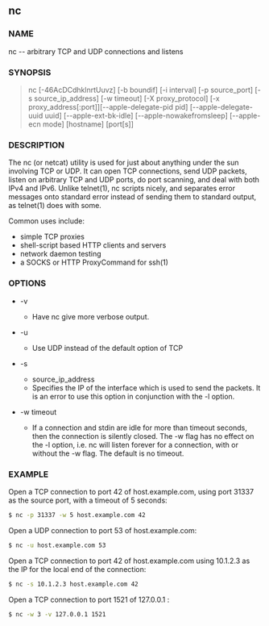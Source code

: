 ## nc

### NAME

nc -- arbitrary TCP and UDP connections and listens

### SYNOPSIS

> nc [-46AcDCdhklnrtUuvz] [-b boundif] [-i interval] [-p source_port] [-s source_ip_address] [-w timeout] [-X proxy_protocol] [-x proxy_address[:port]][--apple-delegate-pid pid] [--apple-delegate-uuid uuid] [--apple-ext-bk-idle] [--apple-nowakefromsleep] [--apple-ecn mode] [hostname] [port[s]]

### DESCRIPTION

The nc (or netcat) utility is used for just about anything under the sun involving TCP or UDP.  It can open TCP connections, send UDP packets, listen on arbitrary TCP and UDP ports, do port scanning, and deal with both IPv4 and IPv6.  Unlike telnet(1), nc scripts nicely, and separates error messages onto standard error instead of sending them to standard output, as telnet(1) does with some.

Common uses include:

* simple TCP proxies
* shell-script based HTTP clients and servers
* network daemon testing
* a SOCKS or HTTP ProxyCommand for ssh(1)

### OPTIONS

* -v      
  * Have nc give more verbose output.

* -u      
  * Use UDP instead of the default option of TCP

* -s 
  * source_ip_address
  * Specifies the IP of the interface which is used to send the packets.  It is an error to use this option in conjunction with the -l option.

* -w timeout
  * If a connection and stdin are idle for more than timeout seconds, then the connection is silently closed.  The -w flag has no effect on the -l option, i.e. nc will listen forever for a connection, with or without the -w flag.  The default is no timeout.

### EXAMPLE

Open a TCP connection to port 42 of host.example.com, using port 31337 as the source port, with a 
timeout of 5 seconds:

```bash
$ nc -p 31337 -w 5 host.example.com 42
```

Open a UDP connection to port 53 of host.example.com:

```bash
$ nc -u host.example.com 53
```

Open a TCP connection to port 42 of host.example.com using 10.1.2.3 as the IP for the local end of the connection:

```bash
$ nc -s 10.1.2.3 host.example.com 42
```

Open a TCP connection to port 1521 of 127.0.0.1 :

```bash
$ nc -w 3 -v 127.0.0.1 1521
```